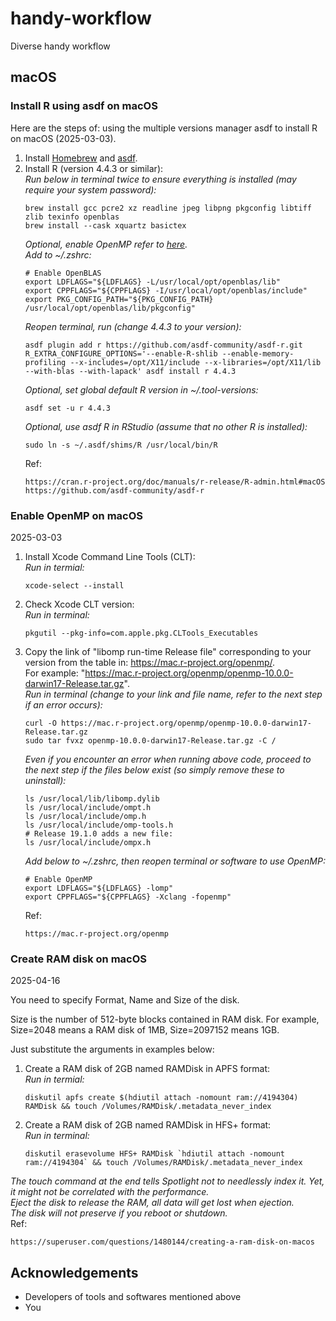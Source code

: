 # handy-workflow
Diverse handy workflow

## macOS

### Install R using asdf on macOS

Here are the steps of: using the multiple versions manager asdf to install R on macOS (2025-03-03).

1. Install [Homebrew](https://brew.sh/) and [asdf](https://asdf-vm.com/guide/getting-started.html).  
2. Install R (version 4.4.3 or similar):  
   *Run below in terminal twice to ensure everything is installed (may require your system password):*
   ```
   brew install gcc pcre2 xz readline jpeg libpng pkgconfig libtiff zlib texinfo openblas
   brew install --cask xquartz basictex
   ```
   *Optional, enable OpenMP refer to [here](#enable-openmp-on-macos).*  
   *Add to ~/.zshrc:*
   ```
   # Enable OpenBLAS
   export LDFLAGS="${LDFLAGS} -L/usr/local/opt/openblas/lib"
   export CPPFLAGS="${CPPFLAGS} -I/usr/local/opt/openblas/include"
   export PKG_CONFIG_PATH="${PKG_CONFIG_PATH} /usr/local/opt/openblas/lib/pkgconfig"
   ```
   *Reopen terminal, run (change 4.4.3 to your version):*
   ```
   asdf plugin add r https://github.com/asdf-community/asdf-r.git
   R_EXTRA_CONFIGURE_OPTIONS='--enable-R-shlib --enable-memory-profiling --x-includes=/opt/X11/include --x-libraries=/opt/X11/lib --with-blas --with-lapack' asdf install r 4.4.3
   ```
   *Optional, set global default R version in ~/.tool-versions:*
   ```
   asdf set -u r 4.4.3
   ```
   *Optional, use asdf R in RStudio (assume that no other R is installed):*
   ```
   sudo ln -s ~/.asdf/shims/R /usr/local/bin/R
   ```
   Ref:
   ```
   https://cran.r-project.org/doc/manuals/r-release/R-admin.html#macOS
   https://github.com/asdf-community/asdf-r
   ```


### Enable OpenMP on macOS

2025-03-03

1. Install Xcode Command Line Tools (CLT):  
   *Run in termial:*
   ```
   xcode-select --install
   ```
2. Check Xcode CLT version:  
   *Run in terminal:*
   ```
   pkgutil --pkg-info=com.apple.pkg.CLTools_Executables
   ```
3. Copy the link of "libomp run-time Release file" corresponding to your version from the table in: <https://mac.r-project.org/openmp/>.  
   For example: "https://mac.r-project.org/openmp/openmp-10.0.0-darwin17-Release.tar.gz".  
   *Run in terminal (change to your link and file name, refer to the next step if an error occurs):*
   ```
   curl -O https://mac.r-project.org/openmp/openmp-10.0.0-darwin17-Release.tar.gz
   sudo tar fvxz openmp-10.0.0-darwin17-Release.tar.gz -C /
   ```
   *Even if you encounter an error when running above code, proceed to the next step if the files below exist (so simply remove these to uninstall):*
   ```
   ls /usr/local/lib/libomp.dylib
   ls /usr/local/include/ompt.h
   ls /usr/local/include/omp.h
   ls /usr/local/include/omp-tools.h
   # Release 19.1.0 adds a new file:
   ls /usr/local/include/ompx.h
   ```
   *Add below to ~/.zshrc, then reopen terminal or software to use OpenMP:*
   ```
   # Enable OpenMP
   export LDFLAGS="${LDFLAGS} -lomp"
   export CPPFLAGS="${CPPFLAGS} -Xclang -fopenmp"
   ```
   Ref:
   ```
   https://mac.r-project.org/openmp
   ```


### Create RAM disk on macOS

2025-04-16

You need to specify Format, Name and Size of the disk.

Size is the number of 512-byte blocks contained in RAM disk. For example, Size=2048 means a RAM disk of 1MB, Size=2097152 means 1GB.

Just substitute the arguments in examples below:

1. Create a RAM disk of 2GB named RAMDisk in APFS format:  
   *Run in termial:*
   ```
   diskutil apfs create $(hdiutil attach -nomount ram://4194304) RAMDisk && touch /Volumes/RAMDisk/.metadata_never_index
   ```
2. Create a RAM disk of 2GB named RAMDisk in HFS+ format:  
   *Run in terminal:*
   ```
   diskutil erasevolume HFS+ RAMDisk `hdiutil attach -nomount ram://4194304` && touch /Volumes/RAMDisk/.metadata_never_index
   ```
*The touch command at the end tells Spotlight not to needlessly index it. Yet, it might not be correlated with the performance.*  
*Eject the disk to release the RAM, all data will get lost when ejection.*  
*The disk will not preserve if you reboot or shutdown.*  
Ref:
```
https://superuser.com/questions/1480144/creating-a-ram-disk-on-macos
```


## Acknowledgements
  - Developers of tools and softwares mentioned above
  - You
